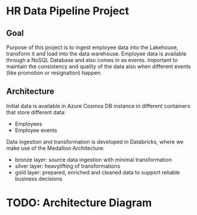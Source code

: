 # HR Data Pipeline Project

## Goal
Purpose of this project is to ingest employee data into the Lakehouse, transform it and load into the data warehouse.
Employee data is available through a NoSQL Database and also comes in as events.
Important to maintain the consistency and quality of the data also when different events (like promotion or resignation) happen.

## Architecture
Initial data is available in Azure Cosmos DB instance in different containers that store different data:
- Employees
- Employee events

Data ingestion and transformation is developed in Databricks, where we make use of the Medallion Architecture:
- bronze layer: source data ingestion with minimal transformation
- silver layer: heavylifting of transformations
- gold layer: prepared, enriched and cleaned data to support reliable business decisions

# TODO: Architecture Diagram